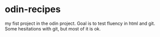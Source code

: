 # odin-recipes
my fist project in the odin project. Goal is to test fluency in html and git. 
Some hesitations with git, but most of it is ok.
